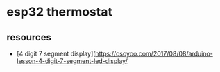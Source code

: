 # esp32 thermostat


## resources
* [4 digit 7 segment display](https://osoyoo.com/2017/08/08/arduino-lesson-4-digit-7-segment-led-display/
